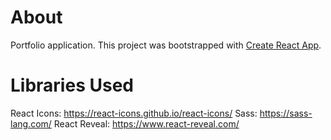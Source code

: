 # About
Portfolio application.
This project was bootstrapped with [Create React App](https://github.com/facebook/create-react-app).

# Libraries Used
React Icons: https://react-icons.github.io/react-icons/
Sass: https://sass-lang.com/
React Reveal: https://www.react-reveal.com/
